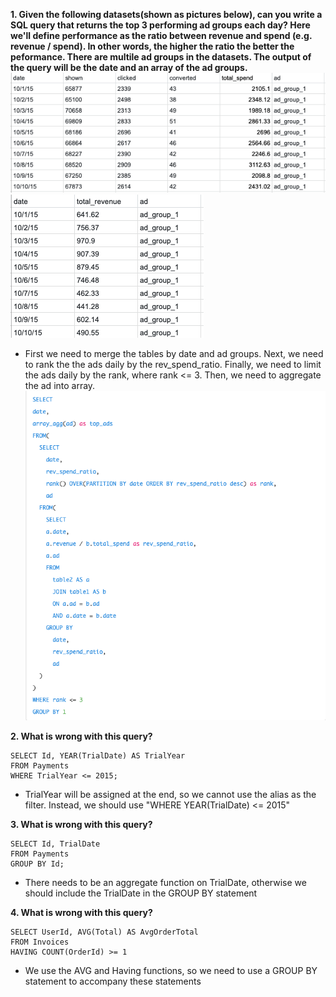 **1. Given the following datasets(shown as pictures below), can you write a SQL query that returns the top 3 performing ad groups each day?
Here we'll define performance as the ratio between revenue and spend (e.g. revenue / spend). In other words, the higher the ratio the better the peformance. There are multile ad groups in the datasets. The output of the query will be the date and an array of the ad groups.**
![table_1](Q1_table1.png) 
![table_2](Q1_table2.png)
* First we need to merge the tables by date and ad groups. Next, we need to rank the the ads daily by the rev_spend_ratio. Finally, we need to limit the ads daily by the rank, where rank <= 3. Then, we need to aggregate the ad into array.
![Q1_Solution](Q1_Solution.png)

**2. What is wrong with this query?**
```
SELECT Id, YEAR(TrialDate) AS TrialYear 
FROM Payments
WHERE TrialYear <= 2015;
```
* TrialYear will be assigned at the end, so we cannot use the alias as the filter. Instead, we should use "WHERE YEAR(TrialDate) <= 2015"

**3. What is wrong with this query?**
```
SELECT Id, TrialDate 
FROM Payments
GROUP BY Id;
```
* There needs to be an aggregate function on TrialDate, otherwise we should include the TrialDate in the GROUP BY statement

**4. What is wrong with this query?**
```
SELECT UserId, AVG(Total) AS AvgOrderTotal
FROM Invoices
HAVING COUNT(OrderId) >= 1
```
* We use the AVG and Having functions, so we need to use a GROUP BY statement to accompany these statements

